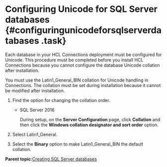 # Configuring Unicode for SQL Server databases {#configuringunicodeforsqlserverdatabases .task}

Each database in your HCL Connections deployment must be configured for Unicode. This procedure must be completed before you install HCL Connections because you cannot configure the database Unicode collation after installation.

You must use the Latin1\_General\_BIN collation for Unicode handling in Connections. The collation must be set during installation because it cannot be modified after installation.

1.  Find the option for changing the collation order.

    -   SQL Server 2016

        During setup, on the **Server Configuration** page, click **Collation** and then click the **Windows collation designator and sort order** option.

2.  Select Latin1\_General.

3.  Select the **Binary** option to make Latin1\_General\_BIN the default collation.


**Parent topic:**[Creating SQL Server databases](../install/c_inst_create_database_sql.md)

